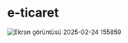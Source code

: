 # e-ticaret

![Ekran görüntüsü 2025-02-24 155859](https://github.com/user-attachments/assets/8bae6706-b27f-4052-95c0-c61848a296f7)

